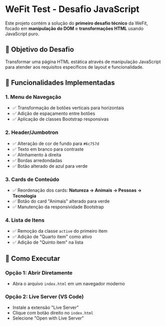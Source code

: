 # WeFit Test - Desafio JavaScript

Este projeto contém a solução do **primeiro desafio técnico** da WeFit, focado em **manipulação do DOM** e **transformações HTML** usando JavaScript puro.

## 🎯 Objetivo do Desafio

Transformar uma página HTML estática através de manipulação JavaScript para atender aos requisitos específicos de layout e funcionalidade.

## 🚀 Funcionalidades Implementadas

### 1. **Menu de Navegação**
- ✅ Transformação de botões verticais para horizontais
- ✅ Adição de espaçamento entre botões
- ✅ Aplicação de classes Bootstrap responsivas

### 2. **Header/Jumbotron**
- ✅ Alteração de cor de fundo para `#6c757d`
- ✅ Texto em branco para contraste
- ✅ Alinhamento à direita
- ✅ Bordas arredondadas
- ✅ Botão alterado de azul para verde

### 3. **Cards de Conteúdo**
- ✅ Reordenação dos cards: **Natureza → Animais → Pessoas → Tecnologia**
- ✅ Botão do card "Animais" alterado para verde
- ✅ Manutenção da responsividade Bootstrap

### 4. **Lista de Itens**
- ✅ Remoção da classe `active` do primeiro item
- ✅ Adição de "Quarto item" como ativo
- ✅ Adição de "Quinto item" na lista

## 🚀 Como Executar

### Opção 1: Abrir Diretamente
- Abra o arquivo `index.html` em um navegador moderno

### Opção 2: Live Server (VS Code)
- Instale a extensão "Live Server"
- Clique com botão direito no `index.html`
- Selecione "Open with Live Server"

